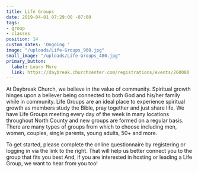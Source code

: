 ```yaml
---
title: Life Groups
date: 2019-04-01 07:29:00 -07:00
tags:
- group
- classes
position: 14
custom_dates: 'Ongoing '
image: "/uploads/Life-Groups_960.jpg"
small_image: "/uploads/Life-Groups_480.jpg"
primary_button:
  label: Learn More
  link: https://daybreak.churchcenter.com/registrations/events/260080
---
```


At Daybreak Church, we believe in the value of community. Spiritual growth hinges upon a believer being connected to both God and his/her family while in community. Life Groups are an ideal place to experience spiritual growth as members study the Bible, pray together and just share life. We have Life Groups meeting every day of the week in many locations throughout North County and new groups are formed on a regular basis. There are many types of groups from which to choose including men, women, couples, single parents, young adults, 50+ and more.

To get started, please complete the online questionnaire by registering or logging in via the link to the right. That will help us better connect you to the group that fits you best And, if you are interested in hosting or leading a Life Group, we want to hear from you too!